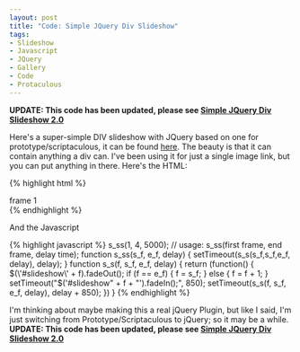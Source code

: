 ```yaml
---
layout: post
title: "Code: Simple JQuery Div Slideshow"
tags:
- Slideshow
- Javascript
- JQuery
- Gallery
- Code
- Protaculous
---
```


**UPDATE: This code has been updated, please see [Simple JQuery Div Slideshow 2.0](http://www.jkirchartz.com/2011/11/code-simple-jquery-div-slideshow-20.html)**

Here's a super-simple DIV slideshow with JQuery based on one for prototype/scriptaculous, it can be found <a href="http://snippets.dzone.com/posts/show/1068">here</a>. The beauty is that it can contain anything 
a div can. I've been using it for just a single image link, but you can put anything in there. Here's the HTML:

{% highlight html %}
    <div id="slideshow1" class="slide">
        <div>frame 1</div>
    </div>
    <div id="slideshow2" class="slide" style="display: none">
        <div>frame 2</div>
    </div>
    <div id="slideshow3" class="slide" style="display: none">
        <div>frame 3</div>
    </div>
    <div id="slideshow4" class="slide" style="display: none">
        <div>frame 4</div>
    </div>
{% endhighlight %}

And the Javascript

{% highlight javascript %}
    s_ss(1, 4, 5000);
    // usage: s_ss(first frame, end frame, delay time);
    function s_ss(s_f, e_f, delay) {
        setTimeout(s_s(s_f,s_f,e_f, delay), delay);
    }
    function s_s(f, s_f, e_f, delay) {
        return (function() {
	    $(\'#slideshow\' + f).fadeOut();
	    if (f == e_f) { f = s_f; } else { f = f + 1; }
	    setTimeout("$(\'#slideshow" + f + "\').fadeIn();", 850);
	    setTimeout(s_s(f, s_f, e_f, delay), delay + 850);
	})
	}
{% endhighlight %}

I'm thinking about maybe making this a real jQuery Plugin, but like I said, I'm just switching from Prototype/Scriptaculous to jQuery; so it may be a while.
**UPDATE: This code has been updated, please see [Simple JQuery Div Slideshow 2.0](http://www.jkirchartz.com/2011/11/code-simple-jquery-div-slideshow-20.html)**
